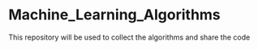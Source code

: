 # Machine_Learning_Algorithms
This repository will be used to collect the algorithms and share the code
